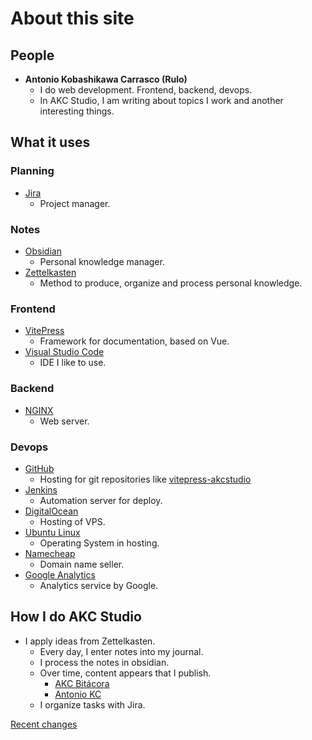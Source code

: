 <script setup>
import { VPTeamMembers } from 'vitepress/theme'

const members = [
  {
    avatar: 'https://www.github.com/akobashikawa.png',
    name: 'Antonio Kobashikawa',
    title: 'Creator',
    links: [
      { icon: 'github', link: 'https://github.com/akobashikawa' },
      { icon: 'twitter', link: 'https://twitter.com/rulokoba' }
    ]
  },
]
</script>

# About this site

## People

<VPTeamMembers size="small" :members="members" />

- **Antonio Kobashikawa Carrasco (Rulo)**
  - I do web development. Frontend, backend, devops.
  - In AKC Studio, I am writing about topics I work and another interesting things.

## What it uses

### Planning

- [Jira](https://www.atlassian.com/software/jira)
  - Project manager.

### Notes

- [Obsidian](https://obsidian.md/)
  - Personal knowledge manager.
- [Zettelkasten](https://zettelkasten.de/posts/overview/)
  - Method to produce, organize and process personal knowledge.

### Frontend

- [VitePress](https://vitepress.dev/)
  - Framework for documentation, based on Vue.
- [Visual Studio Code](https://code.visualstudio.com/)
  - IDE I like to use.

### Backend

- [NGINX](https://www.nginx.com/)
  - Web server.

### Devops

- [GitHub](https://github.com/)
  - Hosting for git repositories like [vitepress-akcstudio](https://github.com/akobashikawa/vitepress-akcstudio)
- [Jenkins](https://www.jenkins.io/)
  - Automation server for deploy.
- [DigitalOcean](https://www.digitalocean.com/)
  - Hosting of VPS.
- [Ubuntu Linux](https://ubuntu.com/blog/tag/22-04-lts)
  - Operating System in hosting.
- [Namecheap](https://www.namecheap.com/)
  - Domain name seller.
- [Google Analytics](https://analytics.google.com/)
  - Analytics service by Google.


## How I do AKC Studio

- I apply ideas from Zettelkasten.
  - Every day, I enter notes into my journal.
  - I process the notes in obsidian.
  - Over time, content appears that I publish.
    - [AKC Bitácora](https://akc-bitacora.netlify.app/)
    - [Antonio KC](https://antoniokc.netlify.app/)
  - I organize tasks with Jira. 

[Recent changes](changes)


